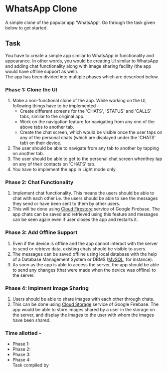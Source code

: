 # **WhatsApp Clone**  
A simple clone of the popular app 'WhatsApp'. Go through the task given below to get started.  
## **Task**  
You have to create a simple app similar to WhatsApp in functionality and appearance. In other words, you would be creating UI similar to WhatsApp and adding chat functionality along with image sharing facility (the app would have offline support as well).  
The app has been divided into multiple phases which are described below.  
### Phase 1: Clone the UI
1. Make a non-functional clone of the app. While working on the UI, following things have to be implemented -  
    - Create different screens for the 'CHATS', 'STATUS' and 'CALLS' tabs, similar to the original app.  
    - Work on the navigation feature for navigating from any one of the above tabs to another tab.  
    - Create the chat screen, which would be visible once the user taps on any of the personal chats (which are displayed under the 'CHATS' tab) on their device.  
2. The user should be able to navigate from any tab to another by tapping on another tab.  
3. The user should be able to get to the personal chat screen whenthey tap on any of their contacts on 'CHATS' tab.  
4. You have to implement the app in Light mode only.  
### Phase 2: Chat Functionality  
1. Implement chat functionality. This means the users should be able to chat with each other i.e. the users should be able to see the messages they send or have been sent to them by other users.  
2. This will be done using [Cloud Firestore](https://firebase.google.com/docs/firestore) service of Google Firebase. The app chats can be saved and retrieved using this feature and messages can be seen again even if user closes the app and restarts it.  
### Phase 3: Add Offline Support  
1. Even if the device is offline and the app cannot interact with the server to send or retrieve data, existing chats should be visible to users.  
2. The messages can be saved offline using local database with the help of a Database Management System or DBMS ([MySQL](https://www.mysql.com/), for instance).  
3. As soon as the app is able to access the server, the app should be able to send any changes (that were made when the device was offline) to the server.  
### Phase 4: Implment Image Sharing  
1. Users should be able to share images with each other through chats.  
2. This can be done using [Cloud Storage](https://firebase.google.com/docs/storage) service of Google Firebase. The app would be able to store images shared by a user in the storage on the server, and display the images to the user with whom the images have been shared.  
### Time allotted -  
   - Phase 1:   
   - Phase 2:   
   - Phase 3:   
   - Phase 4:     
Task compiled by 
